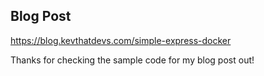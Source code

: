## Blog Post

https://blog.kevthatdevs.com/simple-express-docker

Thanks for checking the sample code for my blog post out!
